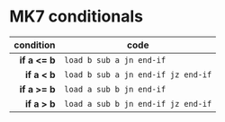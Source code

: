 # MK7 conditionals

|     condition | code                               |
| ------------: | ---------------------------------- |
| **if a <= b** | `load b sub a jn end-if`           |
|  **if a < b** | `load b sub a jn end-if jz end-if` |
| **if a >= b** | `load a sub b jn end-if`           |
|  **if a > b** | `load a sub b jn end-if jz end-if` |

